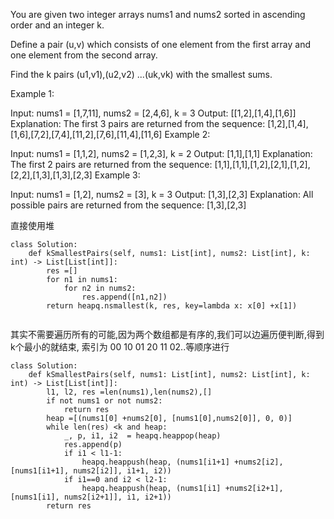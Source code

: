You are given two integer arrays nums1 and nums2 sorted in ascending order and an integer k.

Define a pair (u,v) which consists of one element from the first array and one element from the second array.

Find the k pairs (u1,v1),(u2,v2) ...(uk,vk) with the smallest sums.

Example 1:

Input: nums1 = [1,7,11], nums2 = [2,4,6], k = 3
Output: [[1,2],[1,4],[1,6]] 
Explanation: The first 3 pairs are returned from the sequence: 
             [1,2],[1,4],[1,6],[7,2],[7,4],[11,2],[7,6],[11,4],[11,6]
Example 2:

Input: nums1 = [1,1,2], nums2 = [1,2,3], k = 2
Output: [1,1],[1,1]
Explanation: The first 2 pairs are returned from the sequence: 
             [1,1],[1,1],[1,2],[2,1],[1,2],[2,2],[1,3],[1,3],[2,3]
Example 3:

Input: nums1 = [1,2], nums2 = [3], k = 3
Output: [1,3],[2,3]
Explanation: All possible pairs are returned from the sequence: [1,3],[2,3]


直接使用堆
```
class Solution:
    def kSmallestPairs(self, nums1: List[int], nums2: List[int], k: int) -> List[List[int]]:
        res =[]
        for n1 in nums1:
            for n2 in nums2:
                res.append([n1,n2])
        return heapq.nsmallest(k, res, key=lambda x: x[0] +x[1])
    
```

其实不需要遍历所有的可能,因为两个数组都是有序的,我们可以边遍历便判断,得到k个最小的就结束,
索引为 00 10 01 20 11 02..等顺序进行
```
class Solution:
    def kSmallestPairs(self, nums1: List[int], nums2: List[int], k: int) -> List[List[int]]:
        l1, l2, res =len(nums1),len(nums2),[]
        if not nums1 or not nums2:
            return res
        heap =[(nums1[0] +nums2[0], [nums1[0],nums2[0]], 0, 0)]
        while len(res) <k and heap:
            _, p, i1, i2  = heapq.heappop(heap)
            res.append(p)
            if i1 < l1-1:
                heapq.heappush(heap, (nums1[i1+1] +nums2[i2], [nums1[i1+1], nums2[i2]], i1+1, i2))
            if i1==0 and i2 < l2-1:
                heapq.heappush(heap, (nums1[i1] +nums2[i2+1], [nums1[i1], nums2[i2+1]], i1, i2+1))
        return res
```
